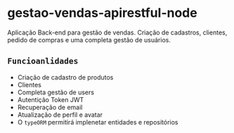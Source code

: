 # gestao-vendas-apirestful-node
 <p>Aplicação Back-end para gestão de vendas. Criação de cadastros, clientes, pedido de compras e uma completa gestão de usuários.</p>
 
## `Funcioanlidades`
- Criação de cadastro de produtos
- Clientes 
- Completa gestão de users
- Autentição Token JWT 
- Recuperação de email 
- Atualização de perfil e avatar
- O `typeORM` permitirá implenetar entidades e repositórios 
